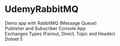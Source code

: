 # UdemyRabbitMQ
Demo app with RabbitMQ (Message Queue)<br>
Publisher and Subscriber Console App<br>
Exchanges Types (Fanout, Direct, Topic and Header)<br>
Dotnet 5
